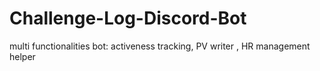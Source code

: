 # Challenge-Log-Discord-Bot
multi functionalities bot: activeness tracking, PV writer , HR management helper
